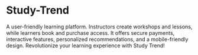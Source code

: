 # Study-Trend
A user-friendly learning platform. 
Instructors create workshops and lessons, while learners book and purchase access.
It offers secure payments, interactive features, personalized recommendations, and a mobile-friendly design.
Revolutionize your learning experience with Study Trend!
